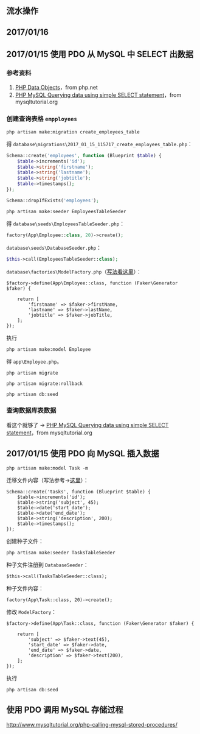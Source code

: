 ## 流水操作

## 2017/01/16 



## 2017/01/15 使用 PDO 从 MySQL 中 SELECT 出数据

### 参考资料

1. [PHP Data Objects]()，from php.net
2. [PHP MySQL Querying data using simple SELECT statement](http://www.mysqltutorial.org/php-querying-data-from-mysql-table/)，from mysqltutorial.org 

### 创建查询表格 `empployees`

```
php artisan make:migration create_employees_table
```

得 `database\migrations\2017_01_15_115717_create_employees_table.php`：

```php
Schema::create('employees', function (Blueprint $table) {
    $table->increments('id');
    $table->string('firstname');
    $table->string('lastname');
    $table->string('jobtitle');
    $table->timestamps();
});

Schema::dropIfExists('employees');
```

```
php artisan make:seeder EmployeesTableSeeder
```

得 `database\seeds\EmployeesTableSeeder.php`：

```php
factory(App\Employee::class, 20)->create();
```

`database\seeds\DatabaseSeeder.php`：

```php
$this->call(EmployeesTableSeeder::class);
```

`database\factories\ModelFactory.php`（[写法看这里](https://github.com/fzaninotto/Faker)）：

```
$factory->define(App\Employee::class, function (Faker\Generator $faker) {

    return [
        'firstname' => $faker->firstName,
        'lastname' => $faker->lastName,
        'jobtitle' => $faker->jobTitle,
    ];
});
```

执行

```
php artisan make:model Employee
```

得 `app\Employee.php`。

```
php artisan migrate

php artisan migrate:rollback

php artisan db:seed
```

### 查询数据库表数据

看这个就够了 → [PHP MySQL Querying data using simple SELECT statement](http://www.mysqltutorial.org/php-querying-data-from-mysql-table/)，from mysqltutorial.org 

## 2017/01/15 使用 PDO 向 MySQL 插入数据

```
php artisan make:model Task -m
```

迁移文件内容（写法参考→[这里](https://laravel.com/docs/5.3/migrations#columns)）：

```
Schema::create('tasks', function (Blueprint $table) {
    $table->increments('id');
    $table->string('subject', 45);
    $table->date('start_date');
    $table->date('end_date');
    $table->string('description', 200);
    $table->timestamps();
});
```

创建种子文件：

```
php artisan make:seeder TasksTableSeeder
```
种子文件注册到 `DatabaseSeeder`：

```
$this->call(TasksTableSeeder::class);
```

种子文件内容：

```
factory(App\Task::class, 20)->create();
```

修改 `ModelFactory`：

```
$factory->define(App\Task::class, function (Faker\Generator $faker) {

    return [
        'subject' => $faker->text(45),
        'start_date' => $faker->date,
        'end_date' => $faker->date,
        'description' => $faker->text(200),
    ];
});
```

执行

```
php artisan db:seed
```

## 使用 PDO 调用 MySQL 存储过程

http://www.mysqltutorial.org/php-calling-mysql-stored-procedures/
